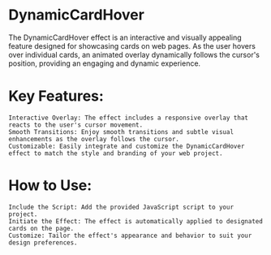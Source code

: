 # DynamicCardHover
The DynamicCardHover effect is an interactive and visually appealing feature designed for showcasing cards on web pages. As the user hovers over individual cards, an animated overlay dynamically follows the cursor's position, providing an engaging and dynamic experience.


# Key Features:

    Interactive Overlay: The effect includes a responsive overlay that reacts to the user's cursor movement.
    Smooth Transitions: Enjoy smooth transitions and subtle visual enhancements as the overlay follows the cursor.
    Customizable: Easily integrate and customize the DynamicCardHover effect to match the style and branding of your web project.

# How to Use:

    Include the Script: Add the provided JavaScript script to your project.
    Initiate the Effect: The effect is automatically applied to designated cards on the page.
    Customize: Tailor the effect's appearance and behavior to suit your design preferences.
